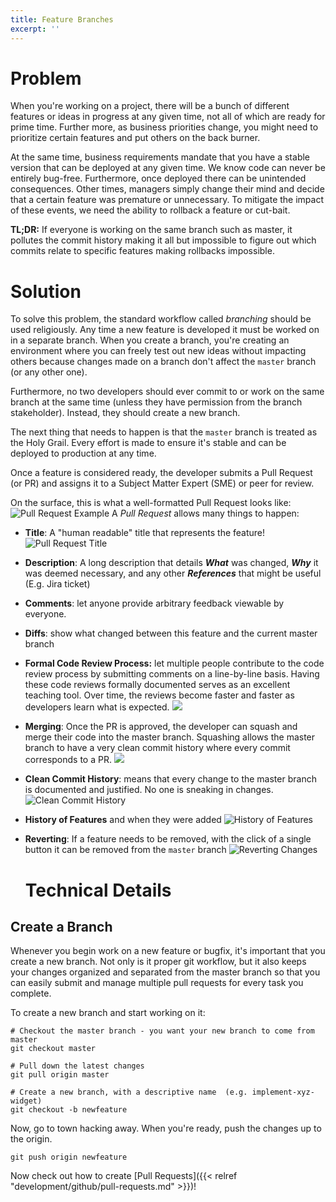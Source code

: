 ```yaml
---
title: Feature Branches
excerpt: ''
---
```


# Problem

When you're working on a project, there will be a bunch of different features or ideas in progress at any given time, not all of which are ready for prime time. Further more, as business priorities change, you might need to prioritize certain features and put others on the back burner.

At the same time, business requirements mandate that you have a stable version that can be deployed at any given time. We know code can never be entirely bug-free. Furthermore, once deployed there can be unintended consequences. Other times, managers simply change their mind and decide that a certain feature was premature or unnecessary. To mitigate the impact of these events, we need the ability to rollback a feature or cut-bait.

**TL;DR:** If everyone is working on the same branch such as master, it pollutes the commit history making it all but impossible to figure out which commits relate to specific features making rollbacks impossible.

# Solution

To solve this problem, the standard workflow called _branching_ should be used religiously. Any time a new feature is developed it must be worked on in a separate branch. When you create a branch, you're creating an environment where you can freely test out new ideas without impacting others because changes made on a branch don't affect the `master` branch (or any other one).

Furthermore, no two developers should ever commit to or work on the same branch at the same time (unless they have permission from the branch stakeholder). Instead, they should create a new branch.

The next thing that needs to happen is that the `master` branch is treated as the Holy Grail. Every effort is made to ensure it's stable and can be deployed to production at any time.

Once a feature is considered ready, the developer submits a Pull Request (or PR) and assigns it to a Subject Matter Expert (SME) or peer for review.

On the surface, this is what a well-formatted Pull Request looks like: ![Pull Request Example](/assets/e802ae2-image_3.png) A _Pull Request_ allows many things to happen:

- **Title**: A "human readable" title that represents the feature! ![Pull Request Title](/assets/2d4fce9-image.png)
- **Description**: A long description that details **_What_** was changed, **_Why_** it was deemed necessary, and any other **_References_** that might be useful (E.g. Jira ticket)
- **Comments**: let anyone provide arbitrary feedback viewable by everyone.
- **Diffs**: show what changed between this feature and the current master branch
- **Formal Code Review Process:** let multiple people contribute to the code review process by submitting comments on a line-by-line basis. Having these code reviews formally documented serves as an excellent teaching tool. Over time, the reviews become faster and faster as developers learn what is expected. ![](/assets/9df4fad-image_2.png)
- **Merging**: Once the PR is approved, the developer can squash and merge their code into the master branch. Squashing allows the master branch to have a very clean commit history where every commit corresponds to a PR. ![](/assets/2b3e7eb-image_4.png)
- **Clean Commit History**: means that every change to the master branch is documented and justified. No one is sneaking in changes. ![Clean Commit History](/assets/b3dae79-image_5.png)
- **History of Features** and when they were added ![History of Features](/assets/f9a3727-image_7.png)
- **Reverting**: If a feature needs to be removed, with the click of a single button it can be removed from the `master` branch ![Reverting Changes](/assets/28887e9-image_8.png)

  # Technical Details

## Create a Branch

Whenever you begin work on a new feature or bugfix, it's important that you create a new branch. Not only is it proper git workflow, but it also keeps your changes organized and separated from the master branch so that you can easily submit and manage multiple pull requests for every task you complete.

To create a new branch and start working on it:

```shell
# Checkout the master branch - you want your new branch to come from master
git checkout master

# Pull down the latest changes
git pull origin master

# Create a new branch, with a descriptive name  (e.g. implement-xyz-widget)
git checkout -b newfeature
```

Now, go to town hacking away. When you're ready, push the changes up to the origin.

```shell
git push origin newfeature
```

Now check out how to create [Pull Requests]({{< relref "development/github/pull-requests.md" >}})!
